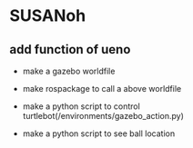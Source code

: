 # SUSANoh



## add function of ueno

- make a gazebo worldfile

- make rospackage to call a above worldfile

- make a python script to control turtlebot(/environments/gazebo_action.py)

- make a python script to see ball location


